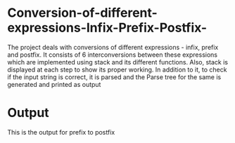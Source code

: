 # Conversion-of-different-expressions-Infix-Prefix-Postfix-
The project deals with conversions of different expressions - infix, prefix and postfix. It consists of 6 interconversions between these expressions which are implemented using stack  and its different functions. Also, stack is displayed at each step to show its proper working. In addition to it, to  check if the input string is correct, it is parsed and the Parse tree for the same is generated and printed as output

# Output
This is the output for prefix to postfix
